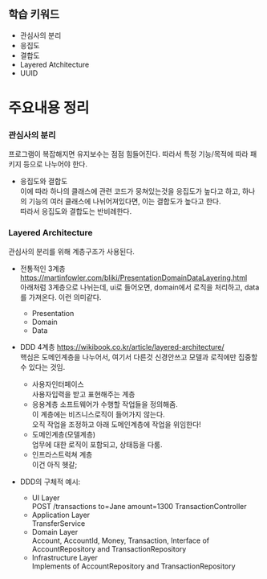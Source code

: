 ## 학습 키워드

- 관심사의 분리
- 응집도
- 결합도
- Layered Atchitecture
- UUID

    
# 주요내용 정리
### 관심사의 분리
프로그램이 복잡해지면 유지보수는 점점 힘들어진다. 따라서 특정 기능/목적에 따라 패키지 등으로 나누어야 한다.   
- 응집도와 결합도   
이에 따라 하나의 클래스에 관련 코드가 뭉쳐있는것을 응집도가 높다고 하고, 하나의 기능의 여러 클래스에 나뉘어져있다면, 이는 결합도가 높다고 한다.   
따라서 응집도와 결합도는 반비례한다.

### Layered Architecture   
관심사의 분리를 위해 계층구조가 사용된다.
- 전통적인 3계층 
https://martinfowler.com/bliki/PresentationDomainDataLayering.html   
아래처럼 3계층으로 나뉘는데, ui로 들어오면, domain에서 로직을 처리하고, data를 가져온다. 이런 의미같다.
    - Presentation
    - Domain
    - Data   
- DDD 4계층
https://wikibook.co.kr/article/layered-architecture/    
핵심은 도메인계층을 나누어서, 여기서 다른것 신경안쓰고 모델과 로직에만 집중할 수 있다는 것임.
    - 사용자인터페이스    
    사용자입력을 받고 표현해주는 계층   
    - 응용계층
    소프트웨어가 수행할 작업들을 정의해줌.      
    이 계층에는 비즈니스로직이 들어가지 않는다.    
    오직 작업을 조정하고 아래 도메인계층에 작업을 위임한다!
    - 도메인계층(모델계층)    
    업무에 대한 로직이 포함되고, 상태등을 다룸.
    - 인프라스트럭쳐 계층   
    이건 아직 헷갈;    

- DDD의 구체적 예시:    
    - UI Layer     
    POST /transactions to=Jane amount=1300 TransactionController
    - Application Layer     
    TransferService
    - Domain Layer   
    Account, AccountId, Money, Transaction, Interface of AccountRepository and TransactionRepository
    - Infrastructure Layer    
    Implements of AccountRepository and TransactionRepository
